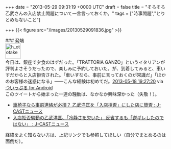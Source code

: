 
+++
date = "2013-05-29 09:31:19 +0000 UTC"
draft = false
title = "そろそろ乙武さんの入店禁止問題について一言言っておくか。"
tags = ["時事問題","とりとめもないこと"]

+++
{{< figure src="/images/20130529091836.jpg"  >}}

<div class="section">
    ### 発端
    <div class="twitter-detail twitter-detail-left"><div class="twitter-detail-user"><a class="twitter-user-screen-name" href="http://twitter.com/h_ototake"><img src="http://a0.twimg.com/profile_images/3597579048/635203abf84192c6dda6f9cfec0238af_normal.jpeg" alt="h_ototake" height="48" width="48"/></a></div><div class="twitter-detail-tweet">      今日は、銀座で夕食のはずだった。「TRATTORIA GANZO」というイタリアンが評判よさそうだったので、楽しみに予約しておいた。が、到着してみると、車いすだからと入店拒否された。「車いすなら、事前に言っておくのが常識だ」「ほかのお客様の迷惑になる」――こんな経験は初めてだ。<a href="http://twitter.com/h_ototake/status/335703141318270976" class="twitter-detail-info-permalink"><span class="twitter-detail-info-date">2013-05-18</span> <span class="twitter-detail-info-time">19:27:20</span></a> <span class="twitter-detail-info-source">via <a href="http://twipple.jp/" rel="nofollow">ついっぷる for Android</a></span></div></div>このツイートから始まった一連の騒動は、なかなか興味深かった（失敬！）。

<ul>
<li><a href="http://www.j-cast.com/2013/05/19175358.html?p=all">車椅子なら事前連絡が必須？ 乙武洋匡を「入店拒否」にした店に賛否 : J-CASTニュース</a></li>
<li><a href="http://www.j-cast.com/2013/05/21175519.html">入店拒否騒動の乙武洋匡、「冷静さを欠いた」 反省するも「逆ギレしたのではない」 : J-CASTニュース</a></li>
</ul>経緯をよく知らない方は、上記リンクでも参照してほしい（自分でまとめるのは面倒だ）。

</div>

